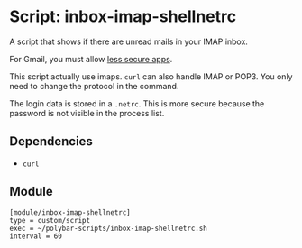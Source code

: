 # Script: inbox-imap-shellnetrc

A script that shows if there are unread mails in your IMAP inbox.

For Gmail, you must allow [less secure apps](https://myaccount.google.com/security#connectedapps).

This script actually use imaps. `curl` can also handle IMAP or POP3. You only need to change the protocol in the command.

The login data is stored in a `.netrc`. This is more secure because the password is not visible in the process list.


## Dependencies

* `curl`


## Module

```
[module/inbox-imap-shellnetrc]
type = custom/script
exec = ~/polybar-scripts/inbox-imap-shellnetrc.sh
interval = 60
```
